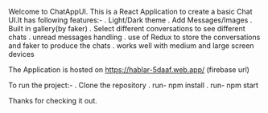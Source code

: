Welcome to ChatAppUI.
This is a React Application to create a basic Chat UI.It has following features:-
. Light/Dark theme
. Add Messages/Images
. Built in gallery(by faker)
. Select different conversations to see different chats
. unread messages handling
. use of Redux to store the conversations and faker to produce the chats
. works well with medium and large screen devices

The Application is hosted on https://hablar-5daaf.web.app/ (firebase url)

To run the project:-
. Clone the repository
. run- npm install
. run- npm start

Thanks for checking it out.
